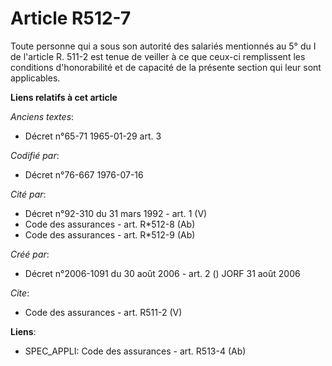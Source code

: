 # Article R512-7

Toute personne qui a sous son autorité des salariés mentionnés au 5° du I de l'article R. 511-2 est tenue de veiller à ce que
ceux-ci remplissent les conditions d'honorabilité et de capacité de la présente section qui leur sont applicables.

**Liens relatifs à cet article**

_Anciens textes_:

  - Décret n°65-71 1965-01-29 art. 3

_Codifié par_:

  - Décret n°76-667 1976-07-16

_Cité par_:

  - Décret n°92-310 du 31 mars 1992 - art. 1 (V)
  - Code des assurances - art. R*512-8 (Ab)
  - Code des assurances - art. R*512-9 (Ab)

_Créé par_:

  - Décret n°2006-1091 du 30 août 2006 - art. 2 () JORF 31 août 2006

_Cite_:

  - Code des assurances - art. R511-2 (V)

**Liens**:

  - SPEC_APPLI: Code des assurances - art. R513-4 (Ab)
